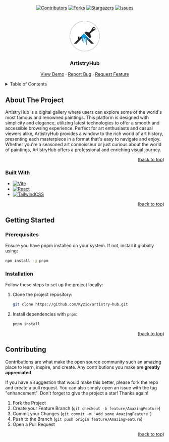 <a name="readme-top"></a>

<div align="center">

[![Contributors][contributors-shield]][contributors-url]
[![Forks][forks-shield]][forks-url]
[![Stargazers][stars-shield]][stars-url]
[![Issues][issues-shield]][issues-url]

</div>

<!-- PROJECT LOGO -->
<br />
<div align="center">
<a href="https://github.com/Kyziq/artistry-hub">
    <img src="public/logo-v2.png" alt="Logo" width="100" height="100">
</a>

<h3 align="center">ArtistryHub</h3>

  <p align="center">
    <!-- <br /> -->
    <!-- <a href="https://github.com/Kyziq/artistry-hub"><strong>Explore the docs »</strong></a> -->
    <!-- <br /> -->
    <!-- <br /> -->
    <a href="https://kyziq.github.io/artistry-hub">View Demo</a>
    ·
    <a href="https://github.com/Kyziq/artistry-hub/issues">Report Bug</a>
    ·
    <a href="https://github.com/Kyziq/artistry-hub/issues">Request Feature</a>
  </p>
</div>

<!-- TABLE OF CONTENTS -->
<details>
  <summary>Table of Contents</summary>
  <ol>
    <li>
      <a href="#about-the-project">About The Project</a>
      <ul>
        <li><a href="#built-with">Built With</a></li>
      </ul>
    </li>
    <li>
      <a href="#getting-started">Getting Started</a>
      <ul>
        <li><a href="#prerequisites">Prerequisites</a></li>
        <li><a href="#installation">Installation</a></li>
      </ul>
    </li>
    <li><a href="#contributing">Contributing</a></li>
  </ol>
</details>

<!-- ABOUT THE PROJECT -->

## About The Project

ArtistryHub is a digital gallery where users can explore some of the world's most famous and renowned paintings. This platform is designed with simplicity and elegance, utilizing latest technologies to offer a smooth and accessible browsing experience. Perfect for art enthusiasts and casual viewers alike, ArtistryHub provides a window to the rich world of art history, presenting each masterpiece in a format that's easy to navigate and enjoy. Whether you're a seasoned art connoisseur or just curious about the world of paintings, ArtistryHub offers a professional and enriching visual journey.

<p align="right">(<a href="#readme-top">back to top</a>)</p>

### Built With

- [![Vite][Vite]][Vite-url]
- [![React][React.js]][React-url]
- [![TailwindCSS][TailwindCSS]][TailwindCSS-url]

<p align="right">(<a href="#readme-top">back to top</a>)</p>

<!-- GETTING STARTED -->

## Getting Started

### Prerequisites

Ensure you have pnpm installed on your system. If not, install it globally using:

```sh
npm install -g pnpm
```

### Installation

Follow these steps to set up the project locally:

1. Clone the project repository:
   ```sh
   git clone https://github.com/Kyziq/artistry-hub.git
   ```
2. Install dependencies with `pnpm`:
   ```sh
   pnpm install
   ```

<p align="right">(<a href="#readme-top">back to top</a>)</p>

<!-- CONTRIBUTING -->

## Contributing

Contributions are what make the open source community such an amazing place to learn, inspire, and create. Any contributions you make are **greatly appreciated**.

If you have a suggestion that would make this better, please fork the repo and create a pull request. You can also simply open an issue with the tag "enhancement".
Don't forget to give the project a star! Thanks again!

1. Fork the Project
2. Create your Feature Branch (`git checkout -b feature/AmazingFeature`)
3. Commit your Changes (`git commit -m 'Add some AmazingFeature'`)
4. Push to the Branch (`git push origin feature/AmazingFeature`)
5. Open a Pull Request

<p align="right">(<a href="#readme-top">back to top</a>)</p>

<!-- MARKDOWN LINKS & IMAGES -->
<!-- https://www.markdownguide.org/basic-syntax/#reference-style-links -->

[contributors-shield]: https://img.shields.io/github/contributors/Kyziq/artistry-hub.svg?style=for-the-badge
[contributors-url]: https://github.com/Kyziq/artistry-hub/graphs/contributors
[forks-shield]: https://img.shields.io/github/forks/Kyziq/artistry-hub.svg?style=for-the-badge
[forks-url]: https://github.com/Kyziq/artistry-hub/network/members
[stars-shield]: https://img.shields.io/github/stars/Kyziq/artistry-hub.svg?style=for-the-badge
[stars-url]: hhttps://github.com/Kyziq/artistry-hub/stargazers
[issues-shield]: https://img.shields.io/github/issues/Kyziq/artistry-hub.svg?style=for-the-badge
[issues-url]: https://github.com/Kyziq/artistry-hub/issues
[license-shield]: https://img.shields.io/github/license/Kyziq/artistry-hub.svg?style=for-the-badge
[license-url]: https://github.com/Kyziq/artistry-hub/blob/master/LICENSE.txt
[product-screenshot]: images/screenshot.png
[React.js]: https://img.shields.io/badge/React-20232A?style=for-the-badge&logo=react&logoColor=61DAFB
[React-url]: https://reactjs.org/
[TailwindCSS]: https://img.shields.io/badge/tailwindcss-%2338B2AC.svg?style=for-the-badge&logo=tailwind-css&logoColor=white
[TailwindCSS-url]: https://tailwindcss.com/
[Vite]: https://img.shields.io/badge/vite-%23646CFF.svg?style=for-the-badge&logo=vite&logoColor=white
[Vite-url]: https://vitejs.dev/
